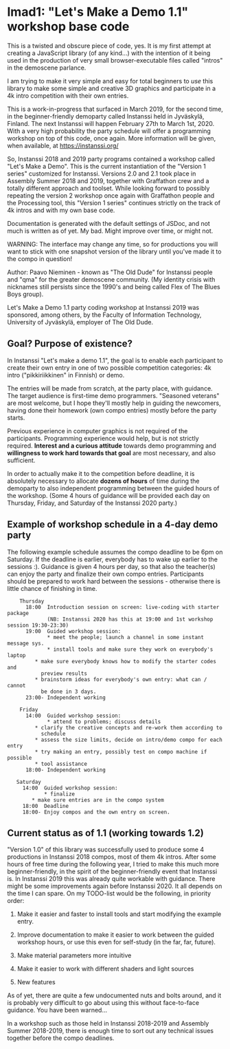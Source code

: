 # lmad1: "Let's Make a Demo 1.1" workshop base code

This is a twisted and obscure piece of code, yes. It is my first
attempt at creating a JavaScript library (of any kind...) with the
intention of it being used in the production of very small
browser-executable files called "intros" in the demoscene parlance.

I am trying to make it very simple and easy for total beginners to
*use* this library to make some simple and creative 3D graphics and
participate in a 4k intro competition with their own entries.

This is a work-in-progress that surfaced in March 2019, for the second
time, in the beginner-friendly demoparty called Instanssi held in
Jyväskylä, Finland. The next Instanssi will happen February 27th to
March 1st, 2020. With a very high probability the party schedule will
offer a programming workshop on top of this code, once again. More
information will be given, when available, at https://instanssi.org/

So, Instanssi 2018 and 2019 party programs contained a workshop called
"Let's Make a Demo". This is the current instantiation of the "Version
1 series" customized for Instanssi. Versions 2.0 and 2.1 took place in
Assembly Summer 2018 and 2019, together with Graffathon crew and a
totally different approach and toolset. While looking forward to
possibly repeating the version 2 workshop once again with Graffathon
people and the Processing tool, this "Version 1 series" continues
strictly on the track of 4k intros and with my own base code.

Documentation is generated with the default settings of JSDoc, and not
much is written as of yet. My bad. Might improve over time, or might
not.

WARNING: The interface may change any time, so for productions you
will want to stick with one snapshot version of the library until
you've made it to the compo in question!

Author: Paavo Nieminen - known as "The Old Dude" for Instanssi people
and "qma" for the greater demoscene community. (My identity crisis
with nicknames still persists since the 1990's and being called Flex of
The Blues Boys group).

Let's Make a Demo 1.1 party coding workshop at Instanssi 2019 was
sponsored, among others, by the Faculty of Information Technology,
University of Jyväskylä, employer of The Old Dude.

## Goal? Purpose of existence?

In Instanssi "Let's make a demo 1.1", the goal is to enable each
participant to create their own entry in one of two possible
competition categories: 4k intro ("pikkiriikkinen" in Finnish) or
demo.

The entries will be made from scratch, at the party place, with
guidance. The target audience is first-time demo
programmers. "Seasoned veterans" are most welcome, but I hope they'll
mostly help in guiding the newcomers, having done their homework (own
compo entries) mostly before the party starts.

Previous experience in computer graphics is not required of the
participants. Programming experience would help, but is not strictly
required. **Interest and a curious attitude** towards demo programming
and **willingness to work hard towards that goal** are most necessary,
and also sufficient.

In order to actually make it to the competition before deadline, it is
absolutely necessary to allocate **dozens of hours** of time during
the demoparty to also independent programming between the guided hours
of the workshop. (Some 4 hours of guidance will be provided each day on
Thursday, Friday, and Saturday of the Instanssi 2020 party.)

## Example of workshop schedule in a 4-day demo party

The following example schedule assumes the compo deadline to be 6pm on
Saturday. If the deadline is earlier, everybody has to wake up earlier
to the sessions :). Guidance is given 4 hours per day, so that also
the teacher(s) can enjoy the party and finalize their own compo
entries. Participants should be prepared to work hard between the
sessions - otherwise there is little chance of finishing in time.

```
    Thursday
      18:00  Introduction session on screen: live-coding with starter package
             (NB: Instanssi 2020 has this at 19:00 and 1st workshop session 19:30-23:30)
      19:00  Guided workshop session:
             * meet the people; launch a channel in some instant message sys.
             * install tools and make sure they work on everybody's laptop
	     * make sure everybody knows how to modify the starter codes and
	       preview results
	     * brainstorm ideas for everybody's own entry: what can / cannot
	       be done in 3 days.
      23:00- Independent working

    Friday
      14:00  Guided workshop session:
             * attend to problems; discuss details
	     * clarify the creative concepts and re-work them according to
	       schedule
	     * assess the size limits, decide on intro/demo compo for each entry
	     * try making an entry, possibly test on compo machine if possible
	     * tool assistance
      18:00- Independent working

   Saturday
     14:00  Guided workshop session:
            * finalize
	    * make sure entries are in the compo system
     18:00  Deadline
     18:00- Enjoy compos and the own entry on screen.
```

## Current status as of 1.1 (working towards 1.2)

"Version 1.0" of this library was successfully used to produce some 4
productions in Instanssi 2018 compos, most of them 4k intros. After
some hours of free time during the following year, I tried to make
this much more beginner-friendly, in the spirit of the
beginner-friendly event that Instanssi is. In Instanssi 2019 this was
already quite workable with guidance. There might be some improvements
again before Instanssi 2020. It all depends on the time I can
spare. On my TODO-list would be the following, in priority order:

1. Make it easier and faster to install tools and start
   modifying the example entry.

2. Improve documentation to make it easier to work between the guided
   workshop hours, or use this even for self-study (in the far, far,
   future).

3. Make material parameters more intuitive

4. Make it easier to work with different shaders and light sources

5. New features

As of yet, there are quite a few undocumented nuts and bolts around,
and it is probably very difficult to go about using this without
face-to-face guidance. You have been warned...

In a workshop such as those held in Instanssi 2018-2019 and Assembly
Summer 2018-2019, there is enough time to sort out any technical
issues together before the compo deadlines.
